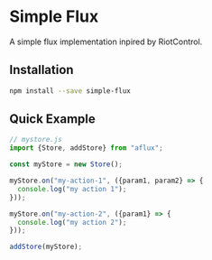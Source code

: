 # Simple Flux

A simple flux implementation inpired by RiotControl.

## Installation

```bash
npm install --save simple-flux
```

## Quick Example

```js
// mystore.js
import {Store, addStore} from "aflux";

const myStore = new Store();

myStore.on("my-action-1", ({param1, param2} => {
  console.log("my action 1");
}));

myStore.on("my-action-2", ({param1} => {
  console.log("my action 2");
}));

addStore(myStore);
```
